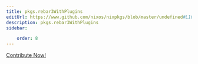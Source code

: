 ```yaml
---
title: pkgs.rebar3WithPlugins
editUrl: https://www.github.com/nixos/nixpkgs/blob/master/undefined#L101C23
description: pkgs.rebar3WithPlugins
sidebar:

    order: 8
---
```


<a href="https://www.github.com/nixos/nixpkgs/blob/master/undefined#L101C23">Contribute Now!</a>



